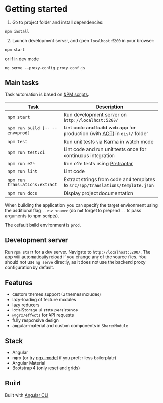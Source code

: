 # Getting started

1. Go to project folder and install dependencies:
 ```sh
 npm install
 ```
 
2. Launch development server, and open `localhost:5200` in your browser:
 ```sh
 npm start
 ```
 or if in dev mode
 ```
 ng serve --proxy-config proxy.conf.js
 ```
 ## Main tasks
 
 Task automation is based on [NPM scripts](https://docs.npmjs.com/misc/scripts).
 
 Task                            | Description
 --------------------------------|--------------------------------------------------------------------------------------
 `npm start`                     | Run development server on `http://localhost:5200/`
 `npm run build [-- --env=prod]` | Lint code and build web app for production (with [AOT](https://angular.io/guide/aot-compiler)) in `dist/` folder
 `npm test`                      | Run unit tests via [Karma](https://karma-runner.github.io) in watch mode
 `npm run test:ci`               | Lint code and run unit tests once for continuous integration
 `npm run e2e`                   | Run e2e tests using [Protractor](http://www.protractortest.org)
 `npm run lint`                  | Lint code
 `npm run translations:extract`  | Extract strings from code and templates to `src/app/translations/template.json`
 `npm run docs`                  | Display project documentation
 
 When building the application, you can specify the target environment using the additional flag `--env <name>` (do not
 forget to prepend `--` to pass arguments to npm scripts).
 
 The default build environment is `prod`.
 
 ## Development server
 
 Run `npm start` for a dev server. Navigate to `http://localhost:5200/`. The app will automatically reload if you change
 any of the source files.
 You should not use `ng serve` directly, as it does not use the backend proxy configuration by default.
## Features

* custom themes support (3 themes included)
* lazy-loading of feature modules
* lazy reducers
* localStorage ui state persistence
* `@ngrx/effects` for API requests
* fully responsive design
* angular-material and custom components in `SharedModule`
 
## Stack

* Angular
* ngrx (or try [ngx-model](https://github.com/tomastrajan/ngx-model) if you prefer less boilerplate)
* Angular Material
* Bootstrap 4 (only reset and grids)

## Build

Built with [Angular CLI](https://github.com/angular/angular-cli)
